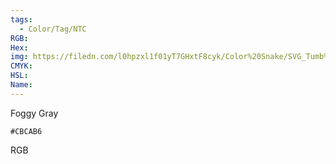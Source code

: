 ```yaml
---
tags:
  - Color/Tag/NTC
RGB:
Hex:
img: https://filedn.com/l0hpzxl1f01yT7GHxtF8cyk/Color%20Snake/SVG_Tumb%20Mass%20No%20Name/CBCAB6.svg
CMYK:
HSL:
Name:
---
```

Foggy Gray
```palette
#CBCAB6
```
RGB
